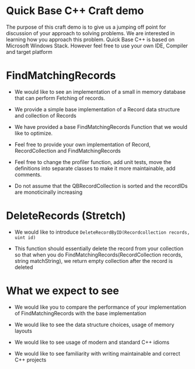 # Quick Base C++ Craft demo

The purpose of this craft demo is to give us a jumping off point for discussion of your approach to solving problems. We are interested in learning how you approach this problem.
Quick Base C++ is based on Microsoft Windows Stack. However feel free to use your own IDE, Compiler and target platform

# FindMatchingRecords

- We would like to see an implementation of a small in memory database that can perform Fetching of records.

- We provide a simple base implementation of a Record data structure and collection of Records

- We have provided a base FindMatchingRecords Function that we would like to optimize.

- Feel free to provide your own implementation of Record, RecordCollection and FindMatchingRecords

- Feel free to change the profiler function, add unit tests, move the definitions into separate classes to make it more maintainable, add comments.

- Do not assume that the QBRecordCollection is sorted and the recordIDs are monoticinally increasing

# DeleteRecords (Stretch)

- We would like to introduce `DeleteRecordByID(Recordcollection records, uint id)`

- This function should essentially delete the record from your collection so that when you do FindMatchingRecords(RecordCollection records, string matchString), we return empty collection after the record is deleted

# What we expect to see
- We would like you to compare the performance of your implementation of FindMatchingRecords with the base implementation

- We would like to see the data structure choices, usage of memory layouts

- We would like to see usage of modern and standard C++ idioms

- We would like to see familiarity with writing maintainable and correct C++ projects

